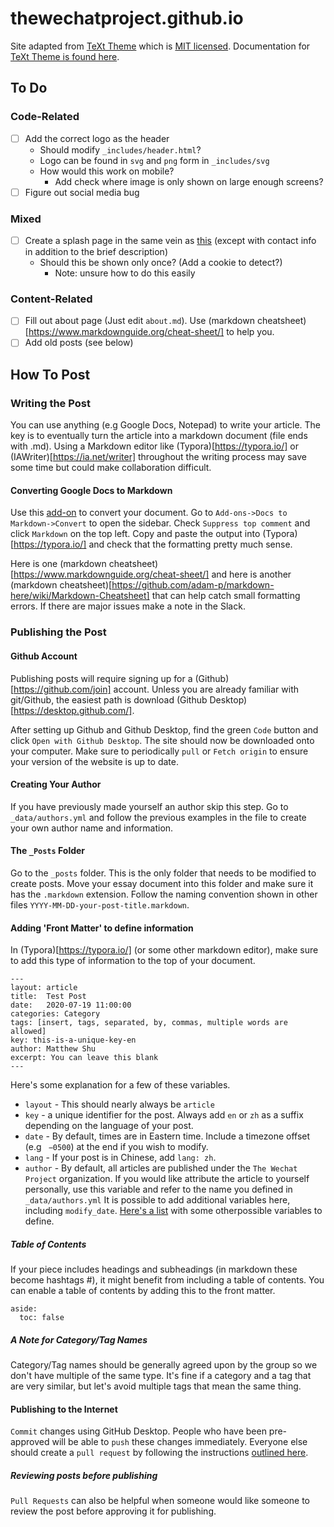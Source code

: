 # thewechatproject.github.io

Site adapted from [TeXt Theme](https://github.com/kitian616/jekyll-TeXt-theme) which is [MIT licensed](https://github.com/kitian616/jekyll-TeXt-theme/blob/master/LICENSE). Documentation for [TeXt Theme is found here](https://tianqi.name/jekyll-TeXt-theme/docs/en/quick-start).

## To Do
### Code-Related
- [ ] Add the correct logo as the header
	- Should modify `_includes/header.html`?
	- Logo can be found in `svg` and `png` form in `_includes/svg`
	- How would this work on mobile?
		- Add check where image is only shown on large enough screens?
- [ ] Figure out social media bug
### Mixed
- [ ] Create a splash page in the same vein as [this](https://tianqi.name/jekyll-TeXt-theme/) (except with contact info in addition to the brief description)
	- Should this be shown only once? (Add a cookie to detect?)
		- Note: unsure how to do this easily
### Content-Related
- [ ] Fill out about page (Just edit `about.md`). Use (markdown cheatsheet)[https://www.markdownguide.org/cheat-sheet/] to help you.
- [ ] Add old posts (see below)

## How To Post
### Writing the Post
You can use anything (e.g Google Docs, Notepad) to write your article. The key is to eventually turn the article into a markdown document (file ends with .md). Using a Markdown editor like (Typora)[https://typora.io/] or (IAWriter)[https://ia.net/writer] throughout the writing process may save some time but could make collaboration difficult.

#### Converting Google Docs to Markdown
Use this [add-on](https://gsuite.google.com/marketplace/app/docs_to_markdown/700168918607) to convert your document.
Go to `Add-ons->Docs to Markdown->Convert` to open the sidebar. Check `Suppress top comment` and click `Markdown` on the top left.
Copy and paste the output into (Typora)[https://typora.io/] and check that the formatting pretty much sense.

Here is one (markdown cheatsheet)[https://www.markdownguide.org/cheat-sheet/] and here is another (markdown cheatsheet)[https://github.com/adam-p/markdown-here/wiki/Markdown-Cheatsheet] that can help catch small formatting errors. If there are major issues make a note in the Slack.

### Publishing the Post
#### Github Account
Publishing posts will require signing up for a (Github)[https://github.com/join] account. Unless you are already familiar with git/Github, the easiest path is download (Github Desktop)[https://desktop.github.com/].

After setting up Github and Github Desktop, find the green `Code` button and click `Open with Github Desktop`. The site should now be downloaded onto your computer. Make sure to periodically `pull` or `Fetch origin` to ensure your version of the website is up to date.

#### Creating Your Author
If you have previously made yourself an author skip this step. Go to `_data/authors.yml` and follow the previous examples in the file to create your own author name and information.

#### The `_Posts` Folder
Go to the `_posts` folder. This is the only folder that needs to be modified to create posts. Move your essay document into this folder and make sure it has the `.markdown` extension. Follow the naming convention shown in other files `YYYY-MM-DD-your-post-title.markdown`.

#### Adding 'Front Matter' to define information
In (Typora)[https://typora.io/] (or some other markdown editor), make sure to add this type of information to the top of your document. 

```
---
layout: article
title:  Test Post
date:   2020-07-19 11:00:00
categories: Category
tags: [insert, tags, separated, by, commas, multiple words are allowed]
key: this-is-a-unique-key-en
author: Matthew Shu
excerpt: You can leave this blank
---
```

Here's some explanation for a few of these variables.
- `layout` - This should nearly always be `article`
- `key` - a unique identifier for the post. Always add `en` or `zh` as a suffix depending on the language of your post.
- `date` - By default, times are in Eastern time. Include a timezone offset (e.g ` −0500`) at the end if you wish to modify.
- `lang` - If your post is in Chinese, add `lang: zh`.
- `author` - By default, all articles are published under the `The Wechat Project` organization. If you would like attribute the article to yourself personally, use this variable and refer to the name you defined in `_data/authors.yml`
It is possible to add additional variables here, including `modify_date`. [Here's a list](https://tianqi.name/jekyll-TeXt-theme/docs/en/layouts) with some otherpossible variables to define.

##### Table of Contents
If your piece includes headings and subheadings (in markdown these become hashtags #), it might benefit from including a table of contents. You can enable a table of contents by adding this to the front matter.
```
aside:
  toc: false
```

##### A Note for Category/Tag Names
Category/Tag names should be generally agreed upon by the group so we don't have multiple of the same type. It's fine if a category and a tag that are very similar, but let's avoid multiple tags that mean the same thing.

#### Publishing to the Internet
`Commit` changes using GitHub Desktop.
People who have been pre-approved will be able to `push` these changes immediately. Everyone else should create a `pull request` by following the instructions [outlined here](https://docs.github.com/en/desktop/contributing-and-collaborating-using-github-desktop/creating-an-issue-or-pull-request#creating-a-new-pull-request). 

##### Reviewing posts before publishing
`Pull Requests` can also be helpful when someone would like someone to review the post before approving it for publishing.